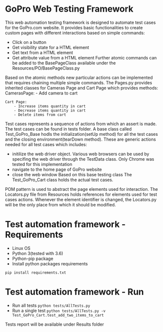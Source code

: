 # GoPro Web Testing Framework

This web automation testing framework is designed to automate test cases for the GoPro.com website. It provides basic functionalities to create custom pages with different interactions based on simple commands:
- Click on a button
- Get visibility state for a HTML element
- Get text from a HTML element
- Get attribute value from a HTML element
Further atomic commands can be added to the BasePageClass available under the Resources/PO/BasePageClass.py

Based on the atomic methods new particular actions can be implemented that requires chaining multiple simple commands. The Pages.py provides inherited classes for Cameras Page and Cart Page which provides methods:
    CamerasPage:
        - Add camera to cart

    Cart Page:
        - Increase items quantity in cart
        - Decrease items quantity in cart
        - Delete items from cart

Test cases represents a sequence of actions from which an assert is made. The test cases can be found in tests folder. A base class called Test_GoPro_Base hodls the initialization(setUp method) for all the test cases and the closing environment(tearDown method). These are generic actions needed for all test cases which includes:
- initilize the web driver object. Various web browsers can be used by specifing the web driver through the TestData class. Only Chrome was tested for this implementation
- navigate to the home page of GoPro website
- close the web window
Based on this base testing class The Test_GoPro_Cart class holds the actual test cases.

POM pattern is used to abstract the page elements used for interaction. The Locators.py file from Resources holds references for elements used for test cases actions. Whenever the element identifier is changed, the Locators.py will be the only place from which it should be modified.


# Test automation framework - Requirements
- Linux OS
- Python 3(tested with 3.6)
- Python-pip package
- Install python packages requirements
```
pip install requirements.txt
```

# Test automation framework - Run
- Run all tests
`python tests/AllTests.py`
- Run a single test
`python tests/AllTests.py -v Test_GoPro_Cart.test_add_two_items_to_cart`

Tests report will be available under Results folder